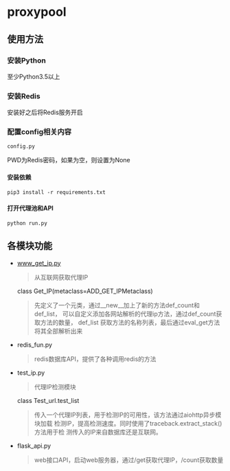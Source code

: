 # proxypool

## 使用方法

### 安装Python

至少Python3.5以上

### 安装Redis

安装好之后将Redis服务开启

### 配置config相关内容

```
config.py
```

PWD为Redis密码，如果为空，则设置为None

#### 安装依赖

```
pip3 install -r requirements.txt
```

#### 打开代理池和API

```
python run.py
```


## 各模块功能

* www_get_ip.py

  > 从互联网获取代理IP

    class Get_IP(metaclass=ADD_GET_IPMetaclass)

    > 先定义了一个元类，通过__new__加上了新的方法def_count和def_list，
      可以自定义添加各网站解析的代理ip方法，通过def_count获取方法的数量，
      def_list 获取方法的名称列表，最后通过eval_get方法将其全部解析出来

* redis_fun.py

  > redis数据库API，提供了各种调用redis的方法


* test_ip.py

  > 代理IP检测模块

   class Test_url.test_list

    > 传入一个代理IP列表，用于检测IP的可用性，该方法通过aiohttp异步模块加载
      检测IP，提高检测速度。同时使用了traceback.extract_stack()方法用于检
      测传入的IP来自数据库还是互联网。

* flask_api.py

  > web接口API，启动web服务器，通过/get获取代理IP，/count获取数量

